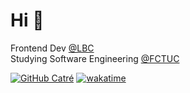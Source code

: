 # Hi 👋

Frontend Dev [@LBC](https://lbc-global.com/)
</br>
Studying Software Engineering [@FCTUC](https://www.uc.pt/fctuc)
<br>
  
<!--[![Linkedin: joaocatre](https://img.shields.io/badge/-joaocatre-blue?style=flat-square&logo=Linkedin&logoColor=white&link=https://www.linkedin.com/in/joaocatre/)](https://www.linkedin.com/in/joaocatre/)-->
[![GitHub Catré](https://img.shields.io/github/followers/Descatres?label=follow&style=social&a)](https://github.com/Descatres?a)
[![wakatime](https://wakatime.com/badge/user/35841912-99d4-4385-b27a-d9ebdf85765f.svg)](https://wakatime.com/@35841912-99d4-4385-b27a-d9ebdf85765f?a)
<!-- ![Views](https://komarev.com/ghpvc/?username=Descatres)
[![Top Langs](https://github-readme-stats.vercel.app/api/top-langs/?username=anuraghazra&layout=compact)](https://github.com/anuraghazra/github-readme-stats)
-->

<!--<a href="https://github-readme-stats.vercel.app/api?username=Descatres&show_icons=true&theme=dracula&count_private=true&a">
  <img align="left" src="https://github-readme-stats.vercel.app/api?a&username=Descatres&show_icons=true&count_private=true&theme=dracula" />
</a>-->

<!--
---
## Skills
[<img src='https://img.shields.io/badge/Python-3776AB?style=for-the-badge&logo=python&logoColor=white' alt='python' height='30'>](https://docs.python.org/3/)
[<img src='https://img.shields.io/badge/Java-ED8B00?style=for-the-badge&logo=java&logoColor=white' alt='java' height='30'>](https://docs.oracle.com/en/java/)
[<img src='https://img.shields.io/badge/C-00599C?style=for-the-badge&logo=c&logoColor=white' alt='c' height='30'>](https://devdocs.io/c/)
-->

